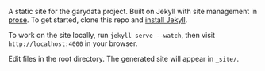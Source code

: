 A static site for the garydata project. Built on Jekyll  with
site management in [prose](http://prose.io). To get started, clone this repo and [install Jekyll](http://jekyllrb.com/docs/installation).

To work on the site locally, run `jekyll serve --watch`, then visit `http://localhost:4000` in your browser.

Edit files in the root directory. The generated site will appear in `_site/`.
